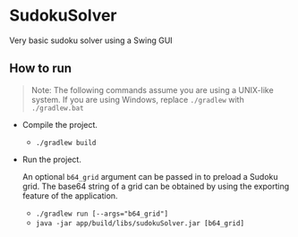 # SudokuSolver
Very basic sudoku solver using a Swing GUI

## How to run

> Note: The following commands assume you are using a UNIX-like system. If you are using Windows, replace `./gradlew` with `./gradlew.bat`

* Compile the project.
  * `./gradlew build`
  
* Run the project.
  
  An optional `b64_grid` argument can be passed in to preload a Sudoku grid. The base64 string of a grid can be obtained by using the exporting feature of the application.
  
  * `./gradlew run [--args="b64_grid"]` 
  * `java -jar app/build/libs/sudokuSolver.jar [b64_grid]`
  
  